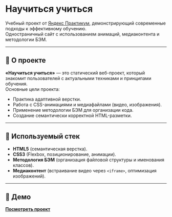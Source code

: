 # Научиться учиться

Учебный проект от [Яндекс Практикум](https://praktikum.yandex.ru/), демонстрирующий современные подходы к эффективному обучению.  
Одностраничный сайт с использованием анимаций, медиаконтента и методологии БЭМ.

---

## 🚀 О проекте

**«Научиться учиться»** — это статический веб-проект, который знакомит пользователей с актуальными техниками и принципами обучения.  
Основные цели проекта:
- Практика адаптивной верстки.
- Работа с CSS-анимациями и медиафайлами (видео, изображения).
- Применение методологии БЭМ для организации кода.
- Создание семантически корректной HTML-разметки.

---

## 🔧 Используемый стек

- **HTML5** (семантическая верстка).
- **CSS3** (Flexbox, позиционирование, анимации).
- **Методология БЭМ** (организация файловой структуры и именования классов).
- **Медиаконтент** (встраивание видео через `<iframe>`, оптимизация изображений).

---

## 🎥 Демо

**[Посмотреть проект](https://y-ivanoff.github.io/how-to-learn/)**
